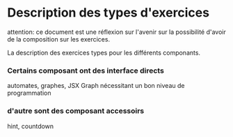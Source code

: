 
# Description des types d'exercices 

attention: ce document est une réflexion sur l'avenir sur la possibilité d'avoir de la composition sur les exercices.




La description des exercices types pour les différents componants.

### Certains composant ont des interface directs

automates, graphes, JSX Graph nécessitant un bon niveau de programmation 

### d'autre sont des composant accessoirs 

hint,  countdown 

